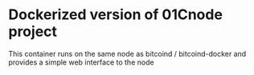 # Dockerized version of 01Cnode project

This container runs on the same node
as bitcoind / bitcoind-docker and provides
a simple web interface to the node
